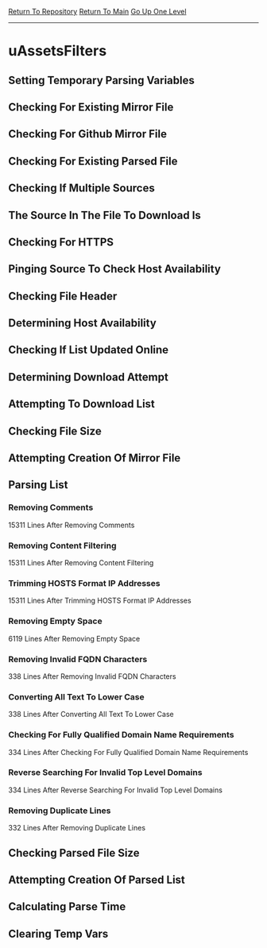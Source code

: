 [Return To Repository](https://github.com/deathbybandaid/piholeparser/)
[Return To Main](https://github.com/deathbybandaid/piholeparser/blob/master/RecentRunLogs/Mainlog.md)
[Go Up One Level](https://github.com/deathbybandaid/piholeparser/blob/master/RecentRunLogs/TopLevelScripts/30-Processing-External-Blacklists.md)
____________________________________
# uAssetsFilters
## Setting Temporary Parsing Variables
## Checking For Existing Mirror File
## Checking For Github Mirror File
## Checking For Existing Parsed File
## Checking If Multiple Sources
## The Source In The File To Download Is
## Checking For HTTPS
## Pinging Source To Check Host Availability
## Checking File Header
## Determining Host Availability
## Checking If List Updated Online
## Determining Download Attempt
## Attempting To Download List
## Checking File Size
## Attempting Creation Of Mirror File
## Parsing List
### Removing Comments
15311 Lines After Removing Comments
### Removing Content Filtering
15311 Lines After Removing Content Filtering
### Trimming HOSTS Format IP Addresses
15311 Lines After Trimming HOSTS Format IP Addresses
### Removing Empty Space
6119 Lines After Removing Empty Space
### Removing Invalid FQDN Characters
338 Lines After Removing Invalid FQDN Characters
### Converting All Text To Lower Case
338 Lines After Converting All Text To Lower Case
### Checking For Fully Qualified Domain Name Requirements
334 Lines After Checking For Fully Qualified Domain Name Requirements
### Reverse Searching For Invalid Top Level Domains
334 Lines After Reverse Searching For Invalid Top Level Domains
### Removing Duplicate Lines
332 Lines After Removing Duplicate Lines
## Checking Parsed File Size
## Attempting Creation Of Parsed List
## Calculating Parse Time
## Clearing Temp Vars

